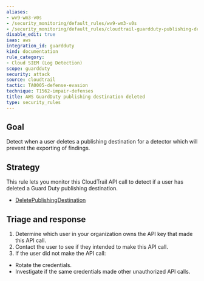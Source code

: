 ```yaml
---
aliases:
- wv9-wm3-v0s
- /security_monitoring/default_rules/wv9-wm3-v0s
- /security_monitoring/default_rules/cloudtrail-guardduty-publishing-destination-deleted
disable_edit: true
iaas: aws
integration_id: guardduty
kind: documentation
rule_category:
- Cloud SIEM (Log Detection)
scope: guardduty
security: attack
source: cloudtrail
tactic: TA0005-defense-evasion
technique: T1562-impair-defenses
title: AWS GuardDuty publishing destination deleted
type: security_rules
---
```


## Goal
Detect when a user deletes a publishing destination for a detector which will prevent the exporting of findings. 

## Strategy
This rule lets you monitor this CloudTrail API call to detect if a user has deleted a Guard Duty publishing destination.

* [DeletePublishingDestination][1]

## Triage and response
1. Determine which user in your organization owns the API key that made this API call.
2. Contact the user to see if they intended to make this API call.
3. If the user did not make the API call:
 * Rotate the credentials.
 * Investigate if the same credentials made other unauthorized API calls.

[1]: https://docs.aws.amazon.com/fr_fr/guardduty/latest/APIReference/API_DeletePublishingDestination.html

